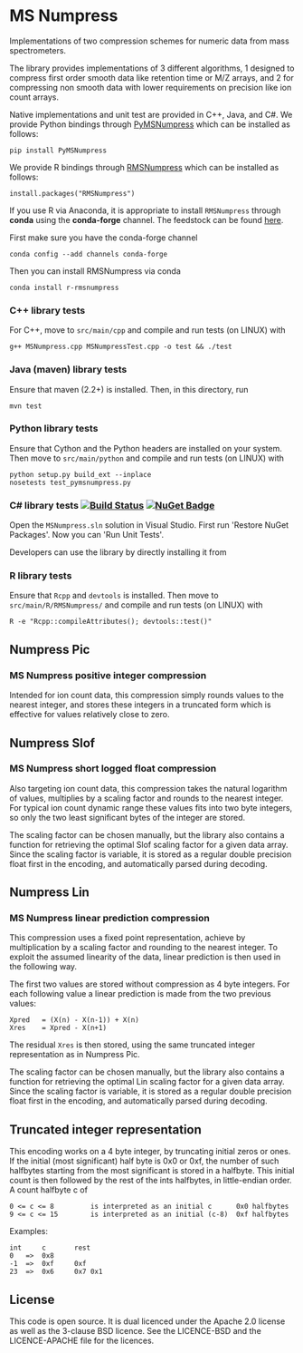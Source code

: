 MS Numpress
===========

Implementations of two compression schemes for numeric data from mass spectrometers.

The library provides implementations of 3 different algorithms, 
1 designed to compress first order smooth data like retention 
time or M/Z arrays, and 2 for compressing non smooth data with
lower requirements on precision like ion count arrays.

Native implementations and unit test are provided in C++, Java, and C#. We provide Python bindings through [PyMSNumpress](https://pypi.org/project/PyMSNumpress/) which can be installed as follows:

	pip install PyMSNumpress

We provide R bindings through [RMSNumpress](https://CRAN.R-project.org/package=RMSNumpress) which can be installed as follows:
```
install.packages("RMSNumpress")
```

If you use R via Anaconda, it is appropriate to install `RMSNumpress` through **conda** using the **conda-forge** channel. The feedstock can be found [here](https://github.com/conda-forge/r-rmsnumpress-feedstock).

First make sure you have the conda-forge channel
```
conda config --add channels conda-forge
```

Then you can install RMSNumpress via conda
```
conda install r-rmsnumpress
```


### C++ library tests

For C++, move to `src/main/cpp` and compile and run tests (on LINUX) with

	g++ MSNumpress.cpp MSNumpressTest.cpp -o test && ./test

### Java (maven) library tests

Ensure that maven (2.2+) is installed. Then, in this directory, run

	mvn test

### Python library tests

Ensure that Cython and the Python headers are installed on your system. Then
move to `src/main/python` and compile and run tests (on LINUX) with

	python setup.py build_ext --inplace 
	nosetests test_pymsnumpress.py  

### C# library tests [![Build Status](https://travis-ci.org/jdrudolph/ms-numpress.svg?branch=master)](https://travis-ci.org/jdrudolph/ms-numpress) [![NuGet Badge](https://buildstats.info/nuget/MSNumpress)](https://www.nuget.org/packages/MSNumpress/)

Open the `MSNumpress.sln` solution in Visual Studio. First run 'Restore NuGet Packages'. Now you can 'Run Unit Tests'.

Developers can use the library by directly installing it from 

### R library tests

Ensure that `Rcpp` and `devtools` is installed. Then move to `src/main/R/RMSNumpress/` and compile and run tests (on LINUX) with

```
R -e "Rcpp::compileAttributes(); devtools::test()"
```

Numpress Pic
------------
### MS Numpress positive integer compression

Intended for ion count data, this compression simply rounds values 
to the nearest integer, and stores these integers in a truncated 
form which is effective for values relatively close to zero. 


Numpress Slof
-------------
### MS Numpress short logged float compression

Also targeting ion count data, this compression takes the natural
logarithm of values, multiplies by a scaling factor and rounds to 
the nearest integer. For typical ion count dynamic range these values 
fits into two byte integers, so only the two least significant bytes 
of the integer are stored.

The scaling factor can be chosen manually, but the library also contains
a function for retrieving the optimal Slof scaling factor for a given data array.
Since the scaling factor is variable, it is stored as a regular double 
precision float first in the encoding, and automatically parsed during decoding.

Numpress Lin
------------
### MS Numpress linear prediction compression

This compression uses a fixed point representation, achieve by 
multiplication by a scaling factor and rounding to the nearest integer. 
To exploit the assumed linearity of the data, linear prediction is 
then used in the following way. 

The first two values are stored without compression as 4 byte integers.
For each following value a linear prediction is made from the two previous
values:

	Xpred 	= (X(n) - X(n-1)) + X(n)
	Xres 	= Xpred - X(n+1)

The residual `Xres` is then stored, using the same truncated integer 
representation as in Numpress Pic.  

The scaling factor can be chosen manually, but the library also contains
a function for retrieving the optimal Lin scaling factor for a given data array.
Since the scaling factor is variable, it is stored as a regular double 
precision float first in the encoding, and automatically parsed during decoding.

Truncated integer representation 
---------------------------------

This encoding works on a 4 byte integer, by truncating initial zeros or ones.
If the initial (most significant) half byte is 0x0 or 0xf, the number of such 
halfbytes starting from the most significant is stored in a halfbyte. This initial 
count is then followed by the rest of the ints halfbytes, in little-endian order. 
A count halfbyte c of

	0 <= c <= 8 		is interpreted as an initial c 		0x0 halfbytes
	9 <= c <= 15		is interpreted as an initial (c-8) 	0xf halfbytes

Examples:

	int		c		rest
	0 	=> 	0x8
	-1	=>	0xf		0xf
	23	=>	0x6 	0x7	0x1



License 
-------

This code is open source. It is dual licenced under the Apache 2.0 license as
well as the 3-clause BSD licence. See the LICENCE-BSD and the LICENCE-APACHE
file for the licences.


